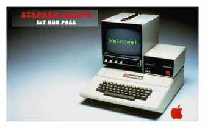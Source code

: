 <h1 align='center'><img src="./1992.jpg" alt="welcome-picture"></h1>

<p align='center>Hi there, I'm Stephen! I’m a full-stack software engineer, though I have a bit of preference toward front end development. Im also a musician and DIY recording engineer who spent my twenties and early thirties working a cocktail focused bar job in between tours. I spend maybe too much time thinking about vibe in all of these activities, but aesthetics and vibe are so near to my heart I carry them with me to every web development project. I love learning new things everyday, which is great because there's no shortage of new concepts in tech. I'd love to work with an inspiring, diverse team to expand my skills and build some real beautiful web applications.</p>
<!--
**stephen-leisy/stephen-leisy** is a ✨ _special_ ✨ repository because its `README.md` (this file) appears on your GitHub profile.

Here are some ideas to get you started:

- 🔭 I’m currently working on ...
- 🌱 I’m currently learning ...
- 👯 I’m looking to collaborate on ...
- 🤔 I’m looking for help with ...
- 💬 Ask me about ...
- 📫 How to reach me: ...
- 😄 Pronouns: ...
- ⚡ Fun fact: ...
-->
